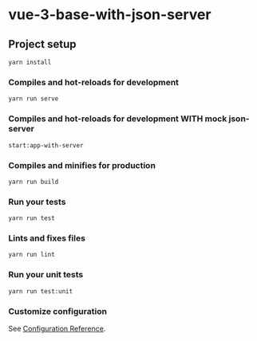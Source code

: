 # vue-3-base-with-json-server

## Project setup
```
yarn install
```

### Compiles and hot-reloads for development
```
yarn run serve
```

### Compiles and hot-reloads for development WITH mock json-server
```
start:app-with-server
```

### Compiles and minifies for production
```
yarn run build
```

### Run your tests
```
yarn run test
```

### Lints and fixes files
```
yarn run lint
```

### Run your unit tests
```
yarn run test:unit
```

### Customize configuration
See [Configuration Reference](https://cli.vuejs.org/config/).
